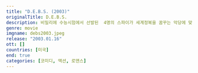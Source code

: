 ```yaml
---
title: "D.E.B.S. (2003)"
originalTitle: D.E.B.S.
description: 비밀리에 수능시험에서 선발된  4명의 스파이가 세계정복을 꿈꾸는 악당에 맞서 싸우게된다. 항상 납치당하는게 일인 에이미가 루시에게 또다시 납치되는데...
genre: movie
imgname: debs2003.jpeg
release: "2003.01.16"
ott: []
countries: [미국]
end: true
categories: [코미디, 액션, 로맨스]
---
```

